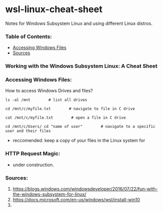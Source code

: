 # wsl-linux-cheat-sheet
Notes for Windows Subsystem Linux and using different Linux distros.

### Table of Contents:
- [Accessing Windows Files](#accessing-windows-files)
- [Sources](#sources)

### Working with the Windows Subsystem Linux: A Cheat Sheet

### Accessing Windows Files:
How to access Windows Drives and files?

`ls -al /mnt        # list all drives `

`cd /mnt/c/myfile.txt        # navigate to file in C drive`

`cat /mnt/c/myfile.txt        # open a file in C drive`

`cd /mnt/c/Users/ cd "name of user"        # navigate to a specific user and their files`

* reccomended: keep a copy of your files in the Linux system for

### HTTP Request Magic:
- under construction.


### Sources:
1. https://blogs.windows.com/windowsdeveloper/2016/07/22/fun-with-the-windows-subsystem-for-linux/
2. https://docs.microsoft.com/en-us/windows/wsl/install-win10
3.
